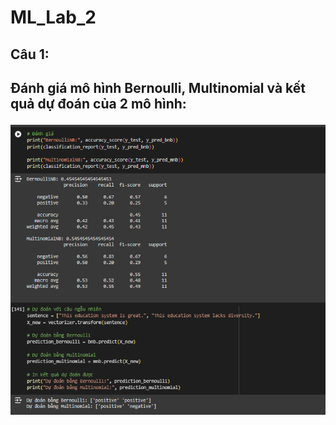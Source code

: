 # ML_Lab_2

<h2>Câu 1:<h2>
Đánh giá mô hình Bernoulli, Multinomial và kết quả dự đoán của 2 mô hình:

![Lab2](ket_qua_du_doan.png)
